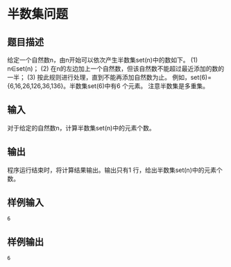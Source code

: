 # 半数集问题
## 题目描述
给定一个自然数n，由n开始可以依次产生半数集set(n)中的数如下。 (1) n∈set(n)； (2) 在n的左边加上一个自然数，但该自然数不能超过最近添加的数的一半； (3) 按此规则进行处理，直到不能再添加自然数为止。 例如，set(6)={6,16,26,126,36,136}。半数集set(6)中有6 个元素。 注意半数集是多重集。

## 输入
对于给定的自然数n，计算半数集set(n)中的元素个数。

## 输出
程序运行结束时，将计算结果输出。输出只有1 行，给出半数集set(n)中的元素个数。

## 样例输入
```text
6
```
## 样例输出
```text
6
```